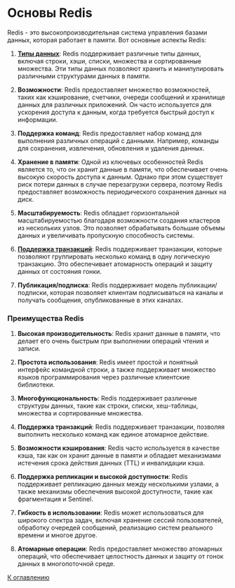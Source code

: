# Основы Redis

Redis - это высокопроизводительная система управления базами данных, которая работает в памяти. Вот основные аспекты
Redis:

1. **[Типы данных](data-type.md)**: Redis поддерживает различные типы данных, включая строки, хэши, списки, множества и
   сортированные
   множества. Эти типы данных позволяют хранить и манипулировать различными структурами данных в памяти.

2. **Возможности**: Redis предоставляет множество возможностей, таких как кэширование, счетчики, очереди сообщений и
   хранилище данных для различных приложений. Он часто используется для ускорения доступа к данным, когда требуется
   быстрый доступ к информации.

3. **Поддержка команд**: Redis предоставляет набор команд для выполнения различных операций с данными. Например, команды
   для сохранения, извлечения, обновления и удаления данных.

4. **Хранение в памяти**: Одной из ключевых особенностей Redis является то, что он хранит данные в памяти, что
   обеспечивает очень высокую скорость доступа к данным. Однако при этом существует риск потери данных в случае
   перезагрузки сервера, поэтому Redis предоставляет возможность периодического сохранения данных на диск.

5. **Масштабируемость**: Redis обладает горизонтальной масштабируемостью благодаря возможности создания кластеров из
   нескольких узлов. Это позволяет обрабатывать большие объемы данных и увеличивать пропускную способность системы.

6. **[Поддержка транзакций](transactions.md)**: Redis поддерживает транзакции, которые позволяют группировать несколько
   команд в одну
   логическую транзакцию. Это обеспечивает атомарность операций и защиту данных от состояния гонки.

7. **Публикация/подписка**: Redis поддерживает модель публикации/подписки, которая позволяет клиентам подписываться на
   каналы и получать сообщения, опубликованные в этих каналах.

### Преимущества Redis

1. **Высокая производительность**: Redis хранит данные в памяти, что делает его очень быстрым при выполнении операций
   чтения и записи.

2. **Простота использования**: Redis имеет простой и понятный интерфейс командной строки, а также поддерживает множество
   языков программирования через различные клиентские библиотеки.

3. **Многофункциональность**: Redis поддерживает различные структуры данных, такие как строки, списки, хеш-таблицы,
   множества и сортированные множества.

4. **Поддержка транзакций**: Redis поддерживает транзакции, позволяя выполнить несколько команд как единое атомарное
   действие.

5. **Возможности кэширования**: Redis часто используется в качестве кэша, так как он хранит данные в памяти и обладает
   механизмами истечения срока действия данных (TTL) и инвалидации кэша.

6. **Поддержка репликации и высокой доступности**: Redis поддерживает репликацию данных между несколькими узлами, а
   также механизмы обеспечения высокой доступности, такие как фрагментация и Sentinel.

7. **Гибкость в использовании**: Redis может использоваться для широкого спектра задач, включая хранение сессий
   пользователей, обработку очередей сообщений, реализацию систем реального времени и многое другое.

8. **Атомарные операции**: Redis предоставляет множество атомарных операций, что обеспечивает целостность данных и
   защиту от гонок данных в многопоточной среде.

[К оглавлению](../readme.md)
